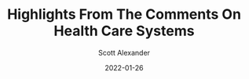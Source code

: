 ---
layout: podcast
title: "Highlights From The Comments On Health Care Systems"
author: Scott Alexander
description: https://astralcodexten.substack.com/p/highlights-from-the-comments-on-health
date: 2022-01-26
length: 12286215
duration: 3071
guid: highlights-from-the-comments-on-health
---